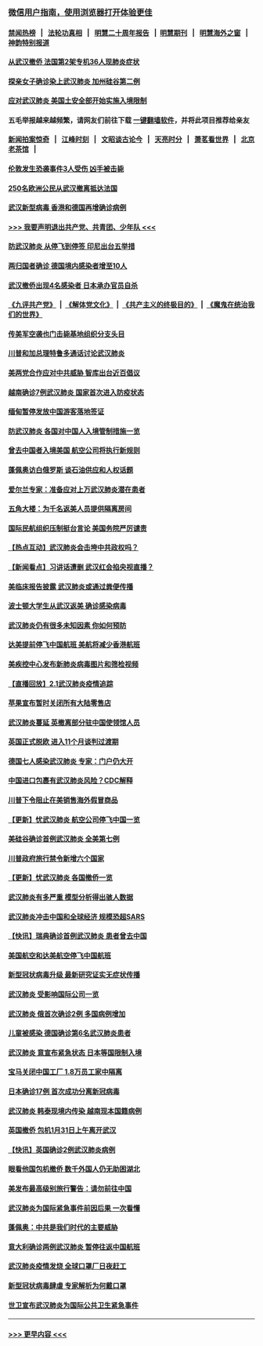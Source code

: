 ### [微信用户指南，使用浏览器打开体验更佳](https://github.com/gfw-breaker/banned-news1/blob/master/indexes/wechat-guide.md?t=0)
#### [禁闻热榜](热点新闻.md?t=0)  &nbsp;&nbsp;|&nbsp;&nbsp; [法轮功真相](https://github.com/gfw-breaker/truth/blob/master/README.md?t=0) &nbsp;&nbsp;|&nbsp;&nbsp; [明慧二十周年报告](https://github.com/gfw-breaker/mh-reports/blob/master/README.md?t=0) &nbsp;&nbsp;|&nbsp;&nbsp;[明慧期刊](https://github.com/gfw-breaker/mh-qikan) &nbsp;&nbsp;|&nbsp;&nbsp; [明慧海外之窗](https://github.com/gfw-breaker/mh-news/blob/master/README.md?t=0) &nbsp;&nbsp;|&nbsp;&nbsp; [神韵特别报道](https://github.com/gfw-breaker/mh-news/blob/master/shenyun.md?t=0)
#### [从武汉撤侨 法国第2架专机36人现肺炎症状](../pages/nsc418/n11841382.md?t=02031944) 
#### [探亲女子确诊染上武汉肺炎 加州硅谷第二例](../pages/nsc418/n11839784.md?t=02031944) 
#### [应对武汉肺炎 美国土安全部开始实施入境限制](../pages/nsc418/n11839729.md?t=02031944) 
#### 五毛举报越来越频繁，请网友们前往下载 [一键翻墙软件](https://github.com/gfw-breaker/ssr-accounts)，并将此项目推荐给亲友
#### [新闻拍案惊奇](https://github.com/gfw-breaker/banned-news1/blob/master/pages/link4.md) &nbsp;&nbsp;|&nbsp;&nbsp; [江峰时刻](https://github.com/gfw-breaker/banned-news1/blob/master/pages/link4.md) &nbsp;&nbsp;|&nbsp;&nbsp; [文昭谈古论今](https://github.com/gfw-breaker/banned-news1/blob/master/pages/link4.md) &nbsp;&nbsp;|&nbsp;&nbsp; [天亮时分](https://github.com/gfw-breaker/banned-news1/blob/master/pages/link4.md) &nbsp;&nbsp;|&nbsp;&nbsp; [萧茗看世界](https://github.com/gfw-breaker/banned-news1/blob/master/pages/link4.md) &nbsp;&nbsp;|&nbsp;&nbsp; [北京老茶馆](https://github.com/gfw-breaker/banned-news1/blob/master/pages/link4.md) &nbsp;&nbsp;|&nbsp;&nbsp; 
#### [伦敦发生恐袭事件3人受伤 凶手被击毙](../pages/nsc418/n11839442.md?t=02031944) 
#### [250名欧洲公民从武汉撤离抵达法国](../pages/nsc418/n11839438.md?t=02031944) 
#### [武汉新型病毒 香港和德国再增确诊病例](../pages/nsc418/n11839381.md?t=02031944) 
#### [>>> 我要声明退出共产党、共青团、少年队 <<<](https://github.com/begood0513/goodnews/blob/master/quit/letter.md) 
#### [防武汉肺炎 从停飞到停签 印尼出台五举措](../pages/nsc418/n11839282.md?t=02031944) 
#### [两归国者确诊 德国境内感染者增至10人](../pages/nsc418/n11839164.md?t=02031944) 
#### [武汉撤侨出现4名感染者 日本承办官员自杀](../pages/nsc418/n11839044.md?t=02031944) 
#### [《九评共产党》](https://github.com/begood0513/9ping.md/blob/master/README.md) &nbsp;|&nbsp; [《解体党文化》](../../../../jtdwh.md/blob/master/README.md)  &nbsp;|&nbsp; [《共产主义的终极目的》](../../../../gczydzjmd.md/blob/master/README.md) &nbsp;|&nbsp; [《魔鬼在统治我们的世界》](../../../../mgztzwmdsj.md/blob/master/README.md) 
#### [传美军空袭也门击毙基地组织分支头目](../pages/nsc418/n11839210.md?t=02031944) 
#### [川普和加总理特鲁多通话讨论武汉肺炎](../pages/nsc418/n11839128.md?t=02031944) 
#### [美两党合作应对中共威胁 智库出台近百倡议](../pages/nsc418/n11838437.md?t=02031944) 
#### [越南确诊7例武汉肺炎 国家首次进入防疫状态](../pages/nsc418/n11838860.md?t=02031944) 
#### [缅甸暂停发放中国游客落地签证](../pages/nsc418/n11838730.md?t=02031944) 
#### [防武汉肺炎 各国对中国人入境管制措施一览](../pages/nsc418/n11838726.md?t=02031944) 
#### [曾去中国者入境美国 航空公司将执行新规则](../pages/nsc418/n11838375.md?t=02031944) 
#### [蓬佩奥访白俄罗斯 谈石油供应和人权话题](../pages/nsc418/n11838242.md?t=02031944) 
#### [爱尔兰专家：准备应对上万武汉肺炎潜在患者](../pages/nsc418/n11837978.md?t=02031944) 
#### [五角大楼：为千名返美人员提供隔离房间](../pages/nsc418/n11837831.md?t=02031944) 
#### [国际民航组织压制挺台言论 美国务院严厉谴责](../pages/nsc418/n11837791.md?t=02031944) 
#### [【热点互动】武汉肺炎会击垮中共政权吗？](../pages/nsc418/n11837779.md?t=02031944) 
#### [【新闻看点】习讲话遭删 武汉红会掐央视直播？](../pages/nsc418/n11837573.md?t=02031944) 
#### [美临床报告披露 武汉肺炎或通过粪便传播](../pages/nsc418/n11837626.md?t=02031944) 
#### [波士顿大学生从武汉返美 确诊感染病毒](../pages/nsc418/n11837580.md?t=02031944) 
#### [武汉肺炎仍有很多未知因素 你如何预防](../pages/nsc418/n11837666.md?t=02031944) 
#### [达美提前停飞中国航班 美航将减少香港航班](../pages/nsc418/n11837649.md?t=02031944) 
#### [美疾控中心发布新肺炎病毒图片和筛检视频](../pages/nsc418/n11837491.md?t=02031944) 
#### [【直播回放】2.1武汉肺炎疫情追踪](../pages/nsc418/n11837232.md?t=02031944) 
#### [苹果宣布暂时关闭所有大陆零售店](../pages/nsc418/n11837097.md?t=02031944) 
#### [武汉肺炎蔓延 英撤离部分驻中国使领馆人员](../pages/nsc418/n11837061.md?t=02031944) 
#### [英国正式脱欧 进入11个月谈判过渡期](../pages/nsc418/n11836911.md?t=02031944) 
#### [德国七人感染武汉肺炎 专家：门户仍大开](../pages/nsc418/n11836344.md?t=02031944) 
#### [中国进口包裹有武汉肺炎风险？CDC解释](../pages/nsc418/n11836321.md?t=02031944) 
#### [川普下令阻止在美销售海外假冒商品](../pages/nsc418/n11836261.md?t=02031944) 
#### [【更新】忧武汉肺炎 航空公司停飞中国一览](../pages/nsc418/n11835931.md?t=02031944) 
#### [美硅谷确诊首例武汉肺炎 全美第七例](../pages/nsc418/n11836093.md?t=02031944) 
#### [川普政府旅行禁令新增六个国家](../pages/nsc418/n11836083.md?t=02031944) 
#### [【更新】忧武汉肺炎 各国撤侨一览](../pages/nsc418/n11835673.md?t=02031944) 
#### [武汉肺炎有多严重 模型分析得出骇人数据](../pages/nsc418/n11835829.md?t=02031944) 
#### [武汉肺炎冲击中国和全球经济 规模恐超SARS](../pages/nsc418/n11835652.md?t=02031944) 
#### [【快讯】瑞典确诊首例武汉肺炎 患者曾去中国](../pages/nsc418/n11835675.md?t=02031944) 
#### [美国航空和达美航空停飞中国航班](../pages/nsc418/n11835567.md?t=02031944) 
#### [新型冠状病毒升级 最新研究证实无症状传播](../pages/nsc418/n11835589.md?t=02031944) 
#### [武汉肺炎 受影响国际公司一览](../pages/nsc418/n11835538.md?t=02031944) 
#### [武汉肺炎 俄首次确诊2例 多国病例增加](../pages/nsc418/n11835295.md?t=02031944) 
#### [儿童被感染 德国确诊第6名武汉肺炎患者](../pages/nsc418/n11835338.md?t=02031944) 
#### [武汉肺炎 意宣布紧急状态 日本等国限制入境](../pages/nsc418/n11835062.md?t=02031944) 
#### [宝马关闭中国工厂 1.8万员工家中隔离](../pages/nsc418/n11835128.md?t=02031944) 
#### [日本确诊17例 首次成功分离新冠病毒](../pages/nsc418/n11834975.md?t=02031944) 
#### [武汉肺炎 韩泰现境内传染 越南现本国籍病例](../pages/nsc418/n11834857.md?t=02031944) 
#### [英国撤侨 包机1月31日上午离开武汉](../pages/nsc418/n11834808.md?t=02031944) 
#### [【快讯】英国确诊2例武汉肺炎病例](../pages/nsc418/n11834824.md?t=02031944) 
#### [眼看他国包机撤侨 数千外国人仍无助困湖北](../pages/nsc418/n11834010.md?t=02031944) 
#### [美发布最高级别旅行警告：请勿前往中国](../pages/nsc418/n11834038.md?t=02031944) 
#### [武汉肺炎为国际紧急事件前因后果 一次看懂](../pages/nsc418/n11833893.md?t=02031944) 
#### [蓬佩奥：中共是我们时代的主要威胁](../pages/nsc418/n11833434.md?t=02031944) 
#### [意大利确诊两例武汉肺炎 暂停往返中国航班](../pages/nsc418/n11833483.md?t=02031944) 
#### [武汉肺炎疫情发烧 全球口罩厂日夜赶工](../pages/nsc418/n11833528.md?t=02031944) 
#### [新型冠状病毒肆虐 专家解析为何戴口罩](../pages/nsc418/n11833332.md?t=02031944) 
#### [世卫宣布武汉肺炎为国际公共卫生紧急事件](../pages/nsc418/n11833455.md?t=02031944) 

----
#### [ >>> 更早内容 <<< ](../indexes/nsc418-earlier.md)

